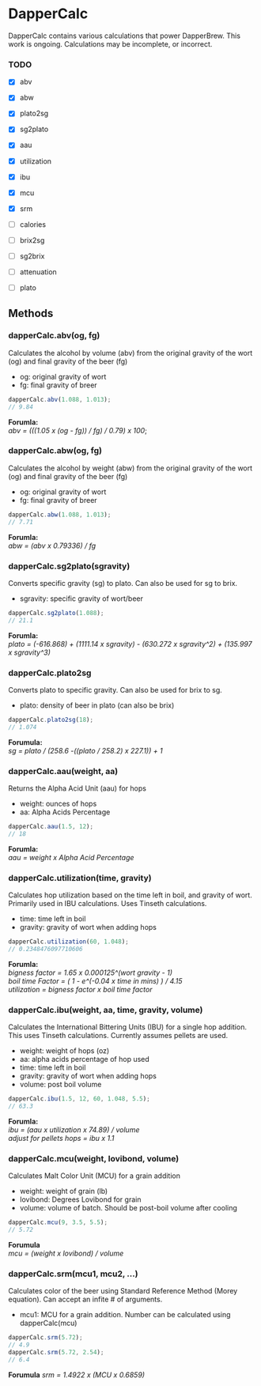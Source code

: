 # DapperCalc

DapperCalc contains various calculations that power DapperBrew. This work is ongoing. Calculations may be incomplete, or incorrect. 

### TODO
- [x] abv
- [x] abw
- [x] plato2sg
- [x] sg2plato
- [x] aau
- [x] utilization
- [x] ibu
- [x] mcu
- [x] srm
- [ ] calories
- [ ] brix2sg
- [ ] sg2brix
- [ ] attenuation
- [ ] plato


## Methods

### dapperCalc.abv(og, fg)

Calculates the alcohol by volume (abv) from the original gravity of the wort (og) and final gravity of the beer (fg)

* og: original gravity of wort
* fg: final gravity of breer

```javascript
dapperCalc.abv(1.088, 1.013);
// 9.84
```

**Forumla:**  
*abv = (((1.05 x (og - fg)) / fg) / 0.79) x 100*;

### dapperCalc.abw(og, fg)

Calculates the alcohol by weight (abw) from the original gravity of the wort (og) and final gravity of the beer (fg)

* og: original gravity of wort
* fg: final gravity of breer

```javascript
dapperCalc.abw(1.088, 1.013);
// 7.71
```
**Forumla:**  
*abw = (abv x 0.79336) / fg*

### dapperCalc.sg2plato(sgravity)

Converts specific gravity (sg) to plato. Can also be used for sg to brix.

* sgravity: specific gravity of wort/beer

```javascript
dapperCalc.sg2plato(1.088);
// 21.1
```

**Forumla:**  
*plato = (-616.868) + (1111.14 x sgravity) - (630.272 x sgravity^2) + (135.997 x sgravity^3)*

### dapperCalc.plato2sg

Converts plato to specific gravity. Can also be used for brix to sg.

* plato: density of beer in plato (can also be brix)

```javascript
dapperCalc.plato2sg(18);
// 1.074
```

**Forumula:**  
*sg = plato / (258.6 -((plato / 258.2) x 227.1)) + 1*

### dapperCalc.aau(weight, aa)

Returns the Alpha Acid Unit (aau) for hops

* weight: ounces of hops
* aa: Alpha Acids Percentage

```javascript
dapperCalc.aau(1.5, 12);
// 18
```

**Forumla:**  
*aau = weight x Alpha Acid Percentage*

### dapperCalc.utilization(time, gravity)

Calculates hop utilization based on the time left in boil, and gravity of wort. Primarily used in IBU calculations. Uses Tinseth calculations.

* time: time left in boil
* gravity: gravity of wort when adding hops

```javascript
dapperCalc.utilization(60, 1.048);
// 0.2348476097710606
```

**Forumla:**  
*bigness factor = 1.65 x 0.000125^(wort gravity - 1)*  
*boil time Factor = ( 1 - e^(-0.04 x time in mins) ) / 4.15*  
*utilization = bigness factor x boil time factor*

### dapperCalc.ibu(weight, aa, time, gravity, volume)

Calculates the International Bittering Units (IBU) for a single hop addition. This uses Tinseth calculations. Currently assumes pellets are used.

* weight: weight of hops (oz)
* aa: alpha acids percentage of hop used
* time: time left in boil
* gravity: gravity of wort when adding hops
* volume: post boil volume

```javascript
dapperCalc.ibu(1.5, 12, 60, 1.048, 5.5);
// 63.3
```

**Forumla:**  
*ibu = (aau x utilization x 74.89) / volume*  
*adjust for pellets hops = ibu x 1.1*

### dapperCalc.mcu(weight, lovibond, volume)

Calculates Malt Color Unit (MCU) for a grain addition

* weight: weight of grain (lb)
* lovibond: Degrees Lovibond for grain
* volume: volume of batch. Should be post-boil volume after cooling

```javascript
dapperCalc.mcu(9, 3.5, 5.5);
// 5.72
```

**Forumula**  
*mcu =  (weight x lovibond) / volume*

### dapperCalc.srm(mcu1, mcu2, ...)

Calculates color of the beer using Standard Reference Method (Morey equation). Can accept an infite # of arguments.

* mcu1: MCU for a grain addition. Number can be calculated using dapperCalc(mcu)

```javascript
dapperCalc.srm(5.72);
// 4.9
dapperCalc.srm(5.72, 2.54);
// 6.4
```

**Forumula**
*srm = 1.4922 x (MCU x 0.6859)*
